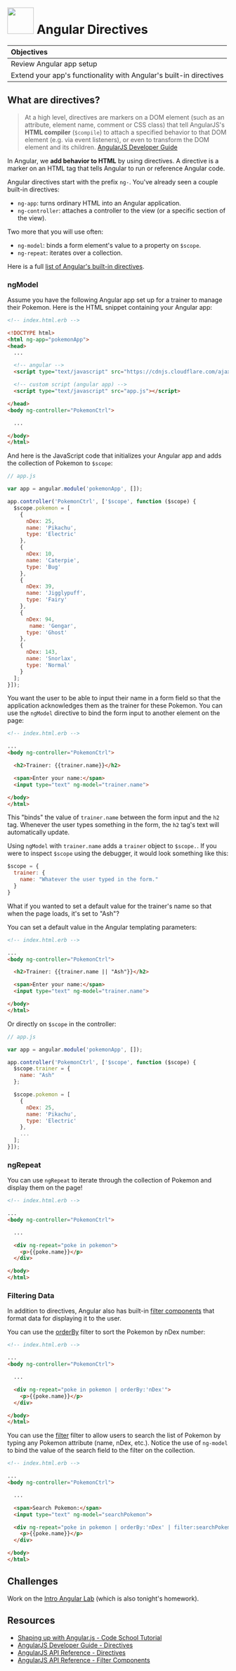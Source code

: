 # <img src="https://cloud.githubusercontent.com/assets/7833470/10899314/63829980-8188-11e5-8cdd-4ded5bcb6e36.png" height="60"> Angular Directives

| Objectives |
| :--- |
| Review Angular app setup |
| Extend your app's functionality with Angular's built-in directives |

## What are directives?

> At a high level, directives are markers on a DOM element (such as an attribute, element name, comment or CSS class) that tell AngularJS's **HTML compiler** (`$compile`) to attach a specified behavior to that DOM element (e.g. via event listeners), or even to transform the DOM element and its children. <a href="https://docs.angularjs.org/guide/directive#what-are-directives-" target="_blank">AngularJS Developer Guide</a>

In Angular, we **add behavior to HTML** by using directives. A directive is a marker on an HTML tag that tells Angular to run or reference Angular code.

Angular directives start with the prefix `ng-`. You've already seen a couple built-in directives:

* `ng-app`: turns ordinary HTML into an Angular application.
* `ng-controller`: attaches a controller to the view (or a specific section of the view).

Two more that you will use often:

* `ng-model`: binds a form element's value to a property on `$scope`.
* `ng-repeat`: iterates over a collection.

Here is a full <a href="https://docs.angularjs.org/api/ng/directive" target="_blank">list of Angular's built-in directives</a>.

### ngModel

Assume you have the following Angular app set up for a trainer to manage their Pokemon. Here is the HTML snippet containing your Angular app:

```html
<!-- index.html.erb -->

<!DOCTYPE html>
<html ng-app="pokemonApp">
<head>
  ...

  <!-- angular -->
  <script type="text/javascript" src="https://cdnjs.cloudflare.com/ajax/libs/angular.js/1.4.4/angular.min.js"></script>

  <!-- custom script (angular app) -->
  <script type="text/javascript" src="app.js"></script>

</head>
<body ng-controller="PokemonCtrl">

  ...

</body>
</html>
```

And here is the JavaScript code that initializes your Angular app and adds the collection of Pokemon to `$scope`:

```js
// app.js

var app = angular.module('pokemonApp', []);

app.controller('PokemonCtrl', ['$scope', function ($scope) {
  $scope.pokemon = [
    {
      nDex: 25,
      name: 'Pikachu',
      type: 'Electric'
    },
    {
      nDex: 10,
      name: 'Caterpie',
      type: 'Bug'
    },
    {
      nDex: 39,
      name: 'Jigglypuff',
      type: 'Fairy'
    },
    {
      nDex: 94,
       name: 'Gengar',
      type: 'Ghost'
    },
    {
      nDex: 143,
      name: 'Snorlax',
      type: 'Normal'
    }
  ];
}]);
```

You want the user to be able to input their name in a form field so that the application acknowledges them as the trainer for these Pokemon. You can use the `ngModel` directive to bind the form input to another element on the page:

```html
<!-- index.html.erb -->

...
<body ng-controller="PokemonCtrl">

  <h2>Trainer: {{trainer.name}}</h2>

  <span>Enter your name:</span>
  <input type="text" ng-model="trainer.name">

</body>
</html>
```

This "binds" the value of `trainer.name` between the form input and the `h2` tag. Whenever the user types something in the form, the `h2` tag's text will automatically update.

Using `ngModel` with `trainer.name` adds a `trainer` object to `$scope.`. If you were to inspect `$scope` using the debugger, it would look something like this:

```js
$scope = {
  trainer: {
    name: "Whatever the user typed in the form."
  }
}
```

What if you wanted to set a default value for the trainer's name so that when the page loads, it's set to "Ash"?

You can set a default value in the Angular templating parameters:

```html
<!-- index.html.erb -->

...
<body ng-controller="PokemonCtrl">

  <h2>Trainer: {{trainer.name || "Ash"}}</h2>

  <span>Enter your name:</span>
  <input type="text" ng-model="trainer.name">

</body>
</html>
```

Or directly on `$scope` in the controller:

```js
// app.js

var app = angular.module('pokemonApp', []);

app.controller('PokemonCtrl', ['$scope', function ($scope) {
  $scope.trainer = {
    name: "Ash"
  };

  $scope.pokemon = [
    {
      nDex: 25,
      name: 'Pikachu',
      type: 'Electric'
    },
    ...
  ];
}]);
```

### ngRepeat

You can use `ngRepeat` to iterate through the collection of Pokemon and display them on the page!

```html
<!-- index.html.erb -->

...
<body ng-controller="PokemonCtrl">

  ...

  <div ng-repeat="poke in pokemon">
    <p>{{poke.name}}</p>
  </div>

</body>
</html>
```

### Filtering Data

In addition to directives, Angular also has built-in  <a href="https://docs.angularjs.org/api/ng/filter" target="_blank">filter components</a> that format data for displaying it to the user.

You can use the <a href="https://docs.angularjs.org/api/ng/filter/orderBy" target="_blank">orderBy</a> filter to sort the Pokemon by nDex number:

```html
<!-- index.html.erb -->

...
<body ng-controller="PokemonCtrl">

  ...

  <div ng-repeat="poke in pokemon | orderBy:'nDex'">
    <p>{{poke.name}}</p>
  </div>

</body>
</html>
```

You can use the <a href="https://docs.angularjs.org/api/ng/filter/filter" target="_blank">filter</a> filter to allow users to search the list of Pokemon by typing any Pokemon attribute (name, nDex, etc.). Notice the use of `ng-model` to bind the value of the search field to the filter on the collection.

```html
<!-- index.html.erb -->

...
<body ng-controller="PokemonCtrl">

  ...

  <span>Search Pokemon:</span>
  <input type="text" ng-model="searchPokemon">

  <div ng-repeat="poke in pokemon | orderBy:'nDex' | filter:searchPokemon">
    <p>{{poke.name}}</p>
  </div>

</body>
</html>
```

## Challenges

Work on the <a href="https://github.com/sf-wdi-24/intro-angular-lab" target="_blank">Intro Angular Lab</a> (which is also tonight's homework).

## Resources

* <a href="https://www.codeschool.com/courses/shaping-up-with-angular-js" target="_blank">Shaping up with Angular.js - Code School Tutorial</a>
* <a href="https://docs.angularjs.org/guide/directive#what-are-directives-" target="_blank">AngularJS Developer Guide - Directives</a>
* <a href="https://docs.angularjs.org/api/ng/directive" target="_blank">AngularJS API Reference - Directives</a>
* <a href="https://docs.angularjs.org/api/ng/filter" target="_blank">AngularJS API Reference - Filter Components</a>
